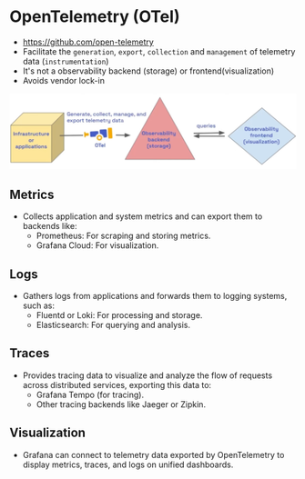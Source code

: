 # OpenTelemetry (OTel)

- <https://github.com/open-telemetry>
- Facilitate the `generation`, `export`, `collection` and `management` of telemetry data (`instrumentation`)
- It's not a observability backend (storage) or frontend(visualization)
- Avoids vendor lock-in

![OTEL](.images/opentelemetry.png)

## Metrics

- Collects application and system metrics and can export them to backends like:
  - Prometheus: For scraping and storing metrics.
  - Grafana Cloud: For visualization.

## Logs

- Gathers logs from applications and forwards them to logging systems, such as:
  - Fluentd or Loki: For processing and storage.
  - Elasticsearch: For querying and analysis.

## Traces

- Provides tracing data to visualize and analyze the flow of requests across distributed services, exporting this data to:
  - Grafana Tempo (for tracing).
  - Other tracing backends like Jaeger or Zipkin.

## Visualization

- Grafana can connect to telemetry data exported by OpenTelemetry to display metrics, traces, and logs on unified dashboards.
